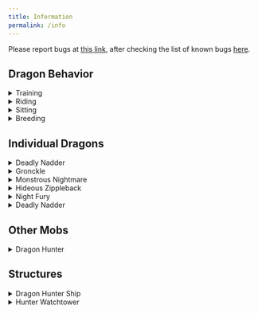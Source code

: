 ```yaml
---
title: Information
permalink: /info
---
```


Please report bugs at [this link](https://docs.google.com/forms/d/1Wi3go3pZFQaGHhHvkKgHEykInerdWlRazn41bpYdGGI/edit#responses), after checking the list of known bugs [here](/bugs.md).

## Dragon Behavior

<details>
<summary>Training</summary>
Almost every dragon can be trained, but it is different for every dragon.
<br> 
<br> 
Most dragons can be tamed by feeding them cod or salmon, but there are exceptions. 
<br> 
- Boulder Class dragons can be tamed with a variety of rocks, instead of fish. However, the type of rock depends on the dragon.
<br> 
- Some dragons eat different foods based on where they live. 
<br> 
<br> 
Check the Book of Dragons if you are unsure of how to train a specific dragon.
 
</details>
<details>
<summary>Riding</summary>
Most tameable dragons can be ridden and flown
<br> 
<br> 
To mount a dragon, interact with it.
<br> 
<br> 
When on a dragon, you can hold down the jump button to travel up and let go to travel down.
<br> 
Use your normal movement controls to move other directions.
<br> 
<br> 
While riding a dragon, you can make it breathe fire. There is a 10 second cooldown between shots
<br> 
- On touch controls, tap the circle in front of you when it turns green to shoot fire in the direction you are looking
<br> 
- On keyboard/mouse or console controller, attack to shoot fire in the direction you are looking
<br> 
</details>

<details>
<summary>Sitting</summary>
Every tameable dragon can sit. When sitting, a dragon will not follow you.
<br> 
<br> 
To make a dragon sit, you must be crouching/sneaking. You then interact with them, as if you were going to ride them.
<br> 
The dragon will play a sitting animation, and will be unable to move, whether under its own control or yours.

</details>

<details>
<summary>Breeding</summary>
Every tameable dragon (except the night fury for now) can breed as an adult.
<br> 
<br> 
To make a dragon breed, you must have two trained adult dragons of the same type. Feed them the same food you would train them with. They will then breed, and lay an egg. 
<br> 
When the egg hatches, an untrained baby dragon will appear. Train it, and then wait for it to grow up, or feed it more food to make it grow up faster!
<br> 


</details>

## Individual Dragons

<details>
<summary>Deadly Nadder</summary>
 <img src="assets/nadder.png" alt="Deadly Nadder">
<br>
This Tracker Class dragon is protective, but can be tamed at any age using the following foods:
<br>
 - Raw Cod
<br>
 - Raw Salmon
<br>
 - Raw Chicken
<br>
 - Cooked Chicken
<br>
<br>
Deadly Nadders love Cooked Chicken, and can fly almost twice as fast for a short time after being fed it.
<br>
<br>
Nadders can shoot sustained blasts of fire when ridden. The fire is hot enough to set most materials ablaze.
<br>
<br>
This dragon can be found in Dragon Cages

</details>

<details>
<summary>Gronckle</summary>
 <img src="assets/gronckle.png" alt="Gronckle">
<br>
This Boulder Class dragon is protective, but can be tamed at any age using the following foods:
<br>
 - Stone
<br>
 - Cobblestone
<br>
 - Tuff
<br>
 - Deepslate
<br>
 - Cobbled Deepslate
<br>
 - Andesite
<br>
 - Diorite
<br>
 - Granite
<br>
<br>
Nadders can shoot lava blasts when ridden. The lava blast is hot enough to set most materials ablaze.
<br>
<br>
This dragon can be found in Dragon Cages

</details>

<details>
<summary>Monstrous Nightmare</summary>
 <img src="assets/nightmare.png" alt="Monstrous Nightmare">
<br>
This Stoker Class dragon is protective, but can be tamed at any age using the following foods:
<br>
 - Raw Cod
<br>
 - Raw Salmon
<br>
<br>
Nightmares can shoot sustained blasts of fire when ridden. The fire is hot enough to set most materials ablaze.

</details>

<details>
<summary>Hideous Zippleback</summary>
 <img src="assets/zippleback.png" alt="Hideous Zippleback">
<br>
This Mystery Class dragon is protective, but can be tamed at any age using the following foods:
<br>
 - Raw Cod
<br>
 - Raw Salmon
<br>
<br>
Zipplebacks can shoot gas explosions when ridden. They explode with much damage, but do not cause fire or destroy blocks.
<br>
<br>
Zipplebacks can be ridden by 2 players. They can both shoot with their own cooldown, but only the player on the left head can control the dragon.

</details>

<details>
<summary>Night Fury</summary>
 <img src="assets/night_fury.png" alt="Night Fury">
<br>
This Strike dragon is protective, but can be tamed using the following foods:
<br>
 - Raw Cod
<br>
 - Raw Salmon
<br>
<br>
Night Furies can shoot plasma blasts when ridden. The fire is hot enough to set most materials ablaze.
<br>
<br>
Only one night fury will spawn at a time, and until that night fury is trained, you will not find another. This makes them incredibly rare to find.

</details>
<details>
<summary>Deadly Nadder</summary>
 <img src="assets/whispering_death.png" alt="Whispering Death">
<br>
This Boulder Class dragon is extremely aggressive, and can only be trained as a baby, with the following foods
<br>
 - Stone
<br>
 - Deepslate
<br>
<br>
Whispering Deaths emerge from beneath, and will become immediately hostile to players and wandering traders it sees.
<br>
<br>
Nadders can shoot rings of fire when ridden. The fire is hot enough to set most materials ablaze.
<br>

</details>

## Other Mobs

<details>
<summary>Dragon Hunter</summary>
This new type of illager will only attack players when provoked, but attacks dragons on sight.
<br> 
<br> 
Their hate of dragons causes most of them to attack the Hunters on sight. Their arrows prevent a dragon from flying for up to a minute, preventing a hasty escape.
<br> 
</details>

## Structures

<details>
<summary>Dragon Hunter Ship</summary>
Coming in 2 varieties, these ships are crawling with Dragon Hunters.
<br> 
<br> 
Cages can be found on ships, which can only be opened using a cage key. A cage key can be found rarely on a Dragon Hunter Ship, but much more commonly in Hunter Watchtowers, where there are guaranteed to be at least 4.
<br> 
Loot on these ships includes arrows, bows, crossbows, emeralds, cage keys, and much more.
<br> 
</details>

<details>
<summary>Hunter Watchtower</summary>
Hunter Watchtowers can be found in most biomes, and are filled with Dragon Hunters strategizing about their next attack.
<br> 
<br> 
2 cages can be found around watchtowers, which can only be opened using a cage key. A cage key can be found rarely on a Dragon Hunter Ship, but much more commonly in Hunter Watchtowers, where there are guaranteed to be at least 4. Keep the extra keys, because cages can also be found on Dragon Hunter Ships
<br> 
Loot in these towers includes arrows, bows, crossbows, emeralds, saddles, and much more.
<br> 
</details>
